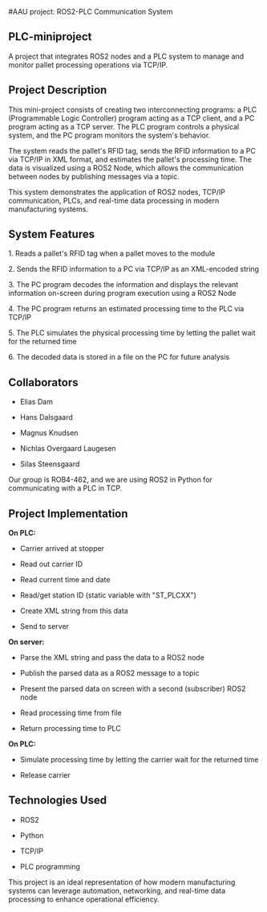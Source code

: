 #AAU project: ROS2-PLC Communication System
## PLC-miniproject

A project that integrates ROS2 nodes and a PLC system to manage and monitor pallet processing operations via TCP/IP.

## Project Description

This mini-project consists of creating two interconnecting programs: a PLC (Programmable Logic Controller) program acting as a TCP client, and a PC program acting as a TCP server. The PLC program controls a physical system, and the PC program monitors the system's behavior.

The system reads the pallet's RFID tag, sends the RFID information to a PC via TCP/IP in XML format, and estimates the pallet's processing time. The data is visualized using a ROS2 Node, which allows the communication between nodes by publishing messages via a topic.

This system demonstrates the application of ROS2 nodes, TCP/IP communication, PLCs, and real-time data processing in modern manufacturing systems.

## System Features

1\. Reads a pallet's RFID tag when a pallet moves to the module

2\. Sends the RFID information to a PC via TCP/IP as an XML-encoded string

3\. The PC program decodes the information and displays the relevant information on-screen during program execution using a ROS2 Node

4\. The PC program returns an estimated processing time to the PLC via TCP/IP

5\. The PLC simulates the physical processing time by letting the pallet wait for the returned time

6\. The decoded data is stored in a file on the PC for future analysis

## Collaborators

- Elias Dam

- Hans Dalsgaard

- Magnus Knudsen

- Nichlas Overgaard Laugesen

- Silas Steensgaard

Our group is ROB4-462, and we are using ROS2 in Python for communicating with a PLC in TCP.

## Project Implementation

**On PLC:**

- Carrier arrived at stopper

- Read out carrier ID

- Read current time and date

- Read/get station ID (static variable with "ST_PLCXX")

- Create XML string from this data

- Send to server

**On server:**

- Parse the XML string and pass the data to a ROS2 node

- Publish the parsed data as a ROS2 message to a topic

- Present the parsed data on screen with a second (subscriber) ROS2 node

- Read processing time from file

- Return processing time to PLC

**On PLC:**

- Simulate processing time by letting the carrier wait for the returned time

- Release carrier

## Technologies Used

- ROS2

- Python

- TCP/IP

- PLC programming

This project is an ideal representation of how modern manufacturing systems can leverage automation, networking, and real-time data processing to enhance operational efficiency.
